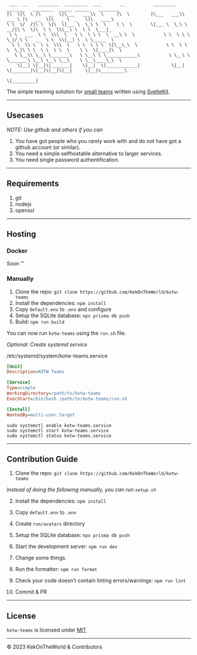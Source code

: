 ```
 ___  __    ________  _________  ___       __           _________  _______   ________  _____ ______   ________
|\  \|\  \ |\   __  \|\___   ___\\  \     |\  \        |\___   ___\\  ___ \ |\   __  \|\   _ \  _   \|\   ____\
\ \  \/  /|\ \  \|\  \|___ \  \_\ \  \    \ \  \       \|___ \  \_\ \   __/|\ \  \|\  \ \  \\\__\ \  \ \  \___|_
 \ \   ___  \ \  \\\  \   \ \  \ \ \  \  __\ \  \           \ \  \ \ \  \_|/_\ \   __  \ \  \\|__| \  \ \_____  \
  \ \  \\ \  \ \  \\\  \   \ \  \ \ \  \|\__\_\  \           \ \  \ \ \  \_|\ \ \  \ \  \ \  \    \ \  \|____|\  \
   \ \__\\ \__\ \_______\   \ \__\ \ \____________\           \ \__\ \ \_______\ \__\ \__\ \__\    \ \__\____\_\  \
    \|__| \|__|\|_______|    \|__|  \|____________|            \|__|  \|_______|\|__|\|__|\|__|     \|__|\_________\
                                                                                                        \|_________|
```

The simple teaming solution for [small teams](#usecases) written using [SvelteKit](https://kit.svelte.dev).

<hr>

## Usecases

_NOTE: Use github and others if you can_

1. You have got people who you rarely work with and do not have got a github account (or similar).
2. You need a simple selfhostable alternative to larger services.
3. You need single password authentification.

<hr>

## Requirements

1. git
2. nodejs
3. openssl

<hr>

## Hosting

### Docker

Soon &trade;

### Manually

1. Clone the repo: `git clone https://github.com/KekOnTheWorld/kotw-teams`
2. Install the dependencies: `npm install`
3. Copy `default.env` to `.env` and configure
4. Setup the SQLite database: `npx prisma db push`
5. Build: `npm run build`

You can now run `kotw-teams` using the `run.sh` file.

_Optional: Create systemd service_

/etc/systemd/system/kotw-teams.service

```ini
[Unit]
Description=KOTW Teams

[Service]
Type=simple
WorkingDirectory=/path/to/kotw-teams
ExecStart=/bin/bash /path/to/kotw-teams/run.sh

[Install]
WantedBy=multi-user.target
```

```
sudo systemctl enable kotw-teams.service
sudo systemctl start kotw-teams.service
sudo systemctl status kotw-teams.service
```

<hr>

## Contribution Guide

1. Clone the repo: `git clone https://github.com/KekOnTheWorld/kotw-teams`

_Instead of doing the following manually, you can run `setup.sh`_

2. Install the dependencies: `npm install`
3. Copy `default.env` to `.env`
4. Create `run/avatars` directory
5. Setup the SQLite database: `npx prisma db push`
6. Start the development server: `npm run dev`

7. Change some things.

8. Run the formatter: `npm run format`
9. Check your code doesn't contain linting errors/warnings: `npm run lint`
10. Commit & PR

<hr>

## License

`kotw-teams` is licensed under [MIT](https://github.com/KekOnTheWorld/kotw-teams/blob/main/LICENSE)

<hr>

&copy; 2023 KekOnTheWorld & Contributors
